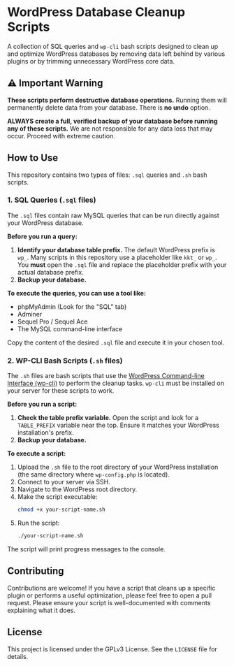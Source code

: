 # WordPress Database Cleanup Scripts

A collection of SQL queries and `wp-cli` bash scripts designed to clean up and optimize WordPress databases by removing data left behind by various plugins or by trimming unnecessary WordPress core data.

## ⚠️ Important Warning

**These scripts perform destructive database operations.** Running them will permanently delete data from your database. There is **no undo** option.

**ALWAYS create a full, verified backup of your database before running any of these scripts.** We are not responsible for any data loss that may occur. Proceed with extreme caution.

## How to Use

This repository contains two types of files: `.sql` queries and `.sh` bash scripts.

### 1. SQL Queries (`.sql` files)

The `.sql` files contain raw MySQL queries that can be run directly against your WordPress database.

**Before you run a query:**

1.  **Identify your database table prefix.** The default WordPress prefix is `wp_`. Many scripts in this repository use a placeholder like `kkt_` or `wp_`. You **must** open the `.sql` file and replace the placeholder prefix with your actual database prefix.
2.  **Backup your database.**

**To execute the queries, you can use a tool like:**

* phpMyAdmin (Look for the "SQL" tab)
* Adminer
* Sequel Pro / Sequel Ace
* The MySQL command-line interface

Copy the content of the desired `.sql` file and execute it in your chosen tool.

### 2. WP-CLI Bash Scripts (`.sh` files)

The `.sh` files are bash scripts that use the [WordPress Command-line Interface (wp-cli)](https://wp-cli.org/) to perform the cleanup tasks. `wp-cli` must be installed on your server for these scripts to work.

**Before you run a script:**

1.  **Check the table prefix variable.** Open the script and look for a `TABLE_PREFIX` variable near the top. Ensure it matches your WordPress installation's prefix.
2.  **Backup your database.**

**To execute a script:**

1.  Upload the `.sh` file to the root directory of your WordPress installation (the same directory where `wp-config.php` is located).
2.  Connect to your server via SSH.
3.  Navigate to the WordPress root directory.
4.  Make the script executable:
    ```bash
    chmod +x your-script-name.sh
    ```
5.  Run the script:
    ```bash
    ./your-script-name.sh
    ```

The script will print progress messages to the console.

## Contributing

Contributions are welcome! If you have a script that cleans up a specific plugin or performs a useful optimization, please feel free to open a pull request. Please ensure your script is well-documented with comments explaining what it does.

## License

This project is licensed under the GPLv3 License. See the `LICENSE` file for details.
